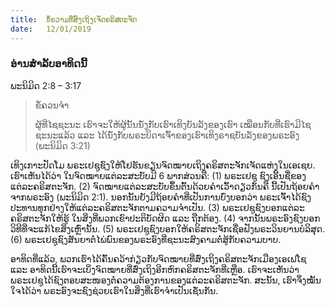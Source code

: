 ```yaml
---
title:  ຂໍ້ຄວາມທີ່ສົ່ງເຖິງເຈັດຄຣິສຕະຈັກ
date:   12/01/2019
---
```


### ອ່ານສໍາລັບອາທິດນີ້
ພະນິມິດ 2:8 – 3:17

> <p>ຂໍ້ຄວນຈໍາ</p>
> ຜູ້ທີ່ໄຊຊະນະ ເຮົາຈະໃຫ້ຜູ້ນັ້ນນັ່ງກັບເຮົາເທິງບັນລັງຂອງເຮົາ ເໝືອນກັບທີ່ເຮົາມີໄຊຊະນະແລ້ວ ແລະ ໄດ້ນັ່ງກັບພຣະບິດາເຈົ້າຂອງເຮົາເທິງຣາຊບັນລັງຂອງພຣະອົງ (ພະນິມິດ 3:21)

ເທິງເກາະປັດໂມ ພຣະເຢຊູຊົງໃຫ້ໂຢຮັນຂຽນຈົດໝາຍເຖິງຄຣິສຕະຈັກເຈັດແຫ່ງໃນເອເຊຍ. ເຮົາເຫັນໄດ້ວ່າ ໃນຈົດໝາຍແຕ່ລະສະບັບມີ 6 ພາກສ່ວນຄື: (1) ພຣະເຢຊູ ຊົງເອີ້ນຊື່ຂອງແຕ່ລະຄຣິສຕະຈັກ. (2) ຈົດໝາຍແຕ່ລະສະບັບຂຶ້ນຕົ້ນດ້ວຍຄໍາເວົ້າດຽວກັນຄື ນີ້ເປັນຖ້ອຍຄໍາຈາກພຣະອົງ (ພະນິມິດ 2:1). ນອກນັ້ນຍັງມີຖ້ອຍຄໍາທີ່ເປັນການບົ່ງບອກວ່າ ພຣະເຈົ້າໄດ້ຊົງປະທານທຸກຢ່າງໃຫ້ແຕ່ລະຄຣິສຕະຈັກຕາມຄວາມຈໍາເປັນ. (3) ພຣະເຢຊູຊົງບອກແຕ່ລະຄຣິສຕະຈັກໃຫ້ຮູ້ ໃນສິ່ງທີ່ພວກເຂົາປະຕິບັດຜິດ ແລະ ຖືກຕ້ອງ. (4) ຈາກນັ້ນພຣະອົງຊົງບອກວິທີທີ່ຈະແກ້ໄຂສິ່ງເຫຼົ່ານັ້ນ. (5) ພຣະເຢຊູຊົງບອກໃຫ້ຄຣິສຕະຈັກເຊື່ອຟັງພຣະວິນຍານບໍລິສຸດ. (6) ພຣະເຢຊູຊົງສັນຍາຕໍ່ໄພ່ພົນຂອງພຣະອົງທີ່ຊະນະສົງຄາມຕໍ່ສູ້ກັບຄວາມບາບ.

ອາທິດທີ່ແລ້ວ, ພວກເຮົາໄດ້ຄົ້ນຄວ້າກ່ຽວກັບຈົດໝາຍທີ່ສົ່ງເຖິງຄຣິສຕະຈັກເມືອງເອເຟໂຊ ແລະ ອາທິດນີ້ເຮົາຈະເບິ່ງຈົດໝາຍທີ່ສົ່ງເຖິງອີກຫົກຄຣິສຕະຈັກທີ່ເຫຼືອ. ເຮົາຈະເຫັນວ່າພຣະເຢຊູໄດ້ຊົງຕອບສະໜອງຕໍ່ຄວາມຕ້ອງການຂອງແຕ່ລະຄຣິສຕະຈັກ. ສະນັ້ນ, ເຮົາຈຶ່ງໝັ້ນໃຈໄດ້ວ່າ ພຣະອົງຈະຊົງຊ່ວຍເຮົາໃນສິ່ງທີ່ເຮົາຈໍາເປັນເຊັ່ນກັນ.